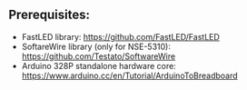## Prerequisites:

* FastLED library: https://github.com/FastLED/FastLED
* SoftareWire library (only for NSE-5310): https://github.com/Testato/SoftwareWire
* Arduino 328P standalone hardware core: https://www.arduino.cc/en/Tutorial/ArduinoToBreadboard

